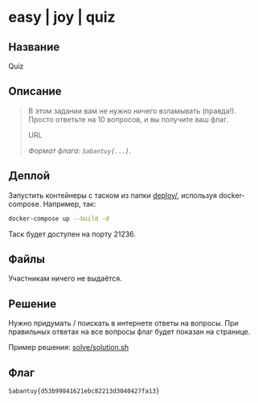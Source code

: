 # easy | joy | quiz

## Название

Quiz

## Описание

> В этом задании вам не нужно ничего взламывать (правда!). Просто ответьте на 10 вопросов, и вы получите ваш флаг.
> 
> URL
> 
> _Формат флага: `Sabantuy{...}`._

## Деплой

Запустить контейнеры с таском из папки [deploy/](deploy/), используя docker-compose. Например, так:

```sh
docker-compose up --build -d
```

Таск будет доступен на порту 21236.

## Файлы

Участникам ничего не выдаётся.

## Решение

Нужно придумать / поискать в интернете ответы на вопросы. При правильных ответах на все вопросы флаг будет показан на странице.

Пример решения: [solve/solution.sh](solve/solution.sh)

## Флаг

```
Sabantuy{d53b99841621ebc82213d3040427fa13}
```
